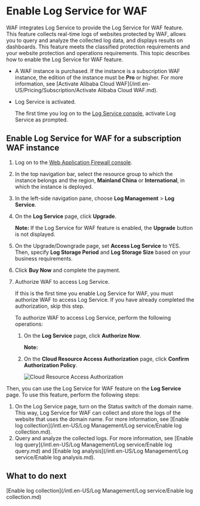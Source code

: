 # Enable Log Service for WAF

WAF integrates Log Service to provide the Log Service for WAF feature. This feature collects real-time logs of websites protected by WAF, allows you to query and analyze the collected log data, and displays results on dashboards. This feature meets the classified protection requirements and your website protection and operations requirements. This topic describes how to enable the Log Service for WAF feature.

-   A WAF instance is purchased. If the instance is a subscription WAF instance, the edition of the instance must be **Pro** or higher. For more information, see [Activate Alibaba Cloud WAF](/intl.en-US/Pricing/Subscription/Activate Alibaba Cloud WAF.md).
-   Log Service is activated.

    The first time you log on to the [Log Service console](https://sls.console.aliyun.com), activate Log Service as prompted.


## Enable Log Service for WAF for a subscription WAF instance

1.  Log on to the [Web Application Firewall console](https://yundun.console.aliyun.com/?p=waf).

2.  In the top navigation bar, select the resource group to which the instance belongs and the region, **Mainland China** or **International**, in which the instance is deployed.

3.  In the left-side navigation pane, choose **Log Management** \> **Log Service**.

4.  On the **Log Service** page, click **Upgrade**.

    **Note:** If the Log Service for WAF feature is enabled, the **Upgrade** button is not displayed.

5.  On the Upgrade/Downgrade page, set **Access Log Service** to YES. Then, specify **Log Storage Period** and **Log Storage Size** based on your business requirements.

6.  Click **Buy Now** and complete the payment.

7.  Authorize WAF to access Log Service.

    If this is the first time you enable Log Service for WAF, you must authorize WAF to access Log Service. If you have already completed the authorization, skip this step.

    To authorize WAF to access Log Service, perform the following operations:

    1.  On the **Log Service** page, click **Authorize Now**.

        **Note:**

    2.  On the **Cloud Resource Access Authorization** page, click **Confirm Authorization Policy**.

        ![Cloud Resource Access Authorization](https://static-aliyun-doc.oss-cn-hangzhou.aliyuncs.com/assets/img/en-US/4308101061/p21284.png)


Then, you can use the Log Service for WAF feature on the **Log Service** page. To use this feature, perform the following steps:

1.  On the Log Service page, turn on the Status switch of the domain name. This way, Log Service for WAF can collect and store the logs of the website that uses the domain name. For more information, see [Enable log collection](/intl.en-US/Log Management/Log service/Enable log collection.md).
2.  Query and analyze the collected logs. For more information, see [Enable log query](/intl.en-US/Log Management/Log service/Enable log query.md) and [Enable log analysis](/intl.en-US/Log Management/Log service/Enable log analysis.md).

## What to do next

[Enable log collection](/intl.en-US/Log Management/Log service/Enable log collection.md)

